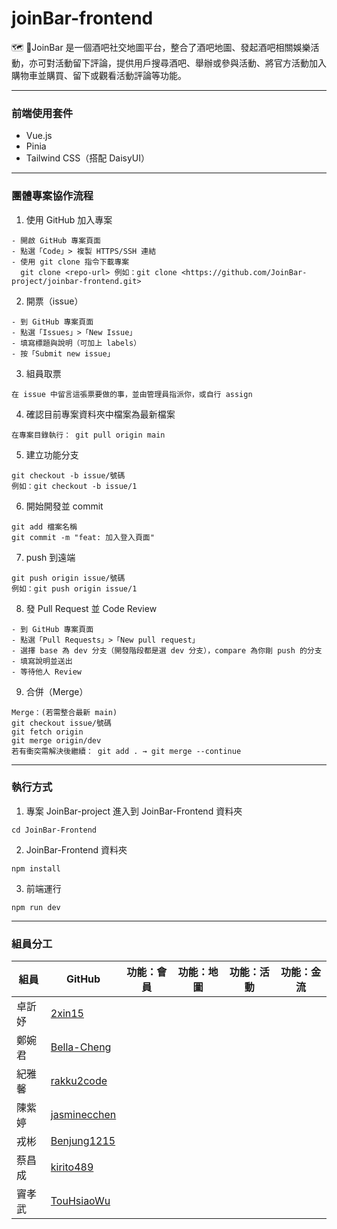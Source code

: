 # joinBar-frontend

🗺️ 🥂JoinBar 是一個酒吧社交地圖平台，整合了酒吧地圖、發起酒吧相關娛樂活動，亦可對活動留下評論，提供用戶搜尋酒吧、舉辦或參與活動、將官方活動加入購物車並購買、留下或觀看活動評論等功能。

---

### 前端使用套件

- Vue.js
- Pinia
- Tailwind CSS（搭配 DaisyUI）

---

### 團體專案協作流程

1. 使用 GitHub 加入專案
```
- 開啟 GitHub 專案頁面
- 點選「Code」> 複製 HTTPS/SSH 連結
- 使用 git clone 指令下載專案
  git clone <repo-url> 例如：git clone <https://github.com/JoinBar-project/joinbar-frontend.git>
```

2. 開票（issue）
```
- 到 GitHub 專案頁面
- 點選「Issues」>「New Issue」
- 填寫標題與說明（可加上 labels）
- 按「Submit new issue」
```

3. 組員取票
```
在 issue 中留言這張票要做的事，並由管理員指派你，或自行 assign
```

4. 確認目前專案資料夾中檔案為最新檔案
```
在專案目錄執行： git pull origin main
```

5. 建立功能分支
```
git checkout -b issue/號碼
例如：git checkout -b issue/1
```

6. 開始開發並 commit
```
git add 檔案名稱
git commit -m "feat: 加入登入頁面"
```

7. push 到遠端
```
git push origin issue/號碼
例如：git push origin issue/1
```

8. 發 Pull Request 並 Code Review
```
- 到 GitHub 專案頁面
- 點選「Pull Requests」>「New pull request」
- 選擇 base 為 dev 分支（開發階段都是選 dev 分支），compare 為你剛 push 的分支
- 填寫說明並送出
- 等待他人 Review
```

9. 合併（Merge）
```
Merge：(若需整合最新 main)
git checkout issue/號碼
git fetch origin
git merge origin/dev
若有衝突需解決後繼續： git add . → git merge --continue
```

---

### 執行方式

1. 專案 JoinBar-project 進入到 JoinBar-Frontend 資料夾
```
cd JoinBar-Frontend
```

2. JoinBar-Frontend 資料夾
```
npm install
```

3. 前端運行
```
npm run dev
```

---
### 組員分工

| 組員     | GitHub                                                 | 功能：會員 | 功能：地圖  | 功能：活動  | 功能：金流  |
|----------|-------------------------------------------------------|------------|------------|------------|------------|
| 卓訢妤   | [2xin15](https://github.com/2xin15)                    |            |            |            |            |
| 鄭婉君   | [Bella-Cheng](https://github.com/Bella-Cheng)          |            |            |            |            |
| 紀雅馨   | [rakku2code](https://github.com/rakku2code)            |            |            |            |            |
| 陳紫婷   | [jasminecchen](https://github.com/jasminecchen)        |            |            |            |            |
| 戎彬     | [Benjung1215](https://github.com/Benjung1215)          |            |            |            |            |
| 蔡昌成   | [kirito489](https://github.com/kirito489)              |            |            |            |            |
| 竇孝武   | [TouHsiaoWu](https://github.com/TouHsiaoWu)            |            |            |            |            |


